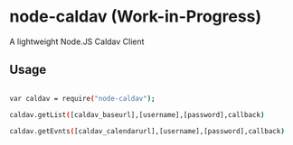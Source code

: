 node-caldav (Work-in-Progress)
===========

A lightweight Node.JS Caldav Client

Usage
-----------

```sh

var caldav = require("node-caldav");

caldav.getList([caldav_baseurl],[username],[password],callback)

caldav.getEvnts([caldav_calendarurl],[username],[password],callback)

```
